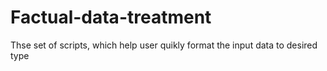 # Factual-data-treatment
Thse set of scripts, which help user quikly format the input data to desired type
